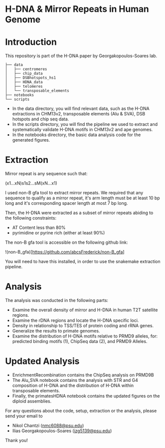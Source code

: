 # H-DNA & Mirror Repeats in Human Genome

# Introduction

This repository is part of the H-DNA paper by Georgakopoulos-Soares lab.

```
├── data
│   ├── centromeres
│   ├── chip_data
│   ├── DSBhotspots_hs1
│   ├── HDNA_data
│   ├── telomeres
│   └── transposable_elements
├── notebooks
└── scripts
```

- In the data directory, you will find relevant data, such as the H-DNA extractions in CHM13v2, transposable elements (Alu & SVA), DSB hotspots and chip seq data.
- In the scripts directory, you will find the pipeline we used to extract and systematically validate H-DNA motifs in CHM13v2 and ape genomes.
- In the notebooks directory, the basic data analysis code for the generated figures.

# Extraction

Mirror repeat is any sequence such that:

(x1...xN)s1s2...sM(xN...x1)

I used non-B gfa tool to extract mirror repeats. We required that any sequence to qualify as a mirror repeat, it's arm length must be at least 10 bp long
and it's corresponding spacer length at most 7 bp long.

Then, the H-DNA were extracted as a subset of mirror repeats abiding to the following constraints:

- AT Content less than 80%
- pyrimidine or pyrine rich (either at least 90%)

The non-B gfa tool is accessible on the following github link:

!(non-B_gfa)[https://github.com/abcsFrederick/non-B_gfa]

You will need to have this installed, in order to use the snakemake extraction pipeline.

# Analysis

The analysis was conducted in the following parts:

- Examine the overall density of mirror and H-DNA in human T2T satellite regions.
- Examine the rDNA regions and locate the H-DNA specific loci.
- Density in relationship to TSS/TES of protein coding and rRNA genes.
- Generalize the results to primate genomes.
- Examine the distribution of H-DNA motifs relative to PRMD9 alleles, for: predicted binding motifs (1), ChipSeq data (2), and PRMD9 Alleles.

# Updated Analysis

- EnrichmentRecombination contains the ChipSeq analysis on PRMD9B
- The Alu_SVA notebook contains the analysis with STR and G4 composition of H-DNA and the
distribution of H-DNA within transposable elements.
- Finally, the primatesHDNA notebook contains the updated figures on the diploid assemblies.

For any questions about the code, setup, extraction or the analysis, please send your email to

- Nikol Chantzi (nmc6088@psu.edu)
- Ilias Georgakopoulos-Soares (izg5139@psu.edu)

Thank you!
